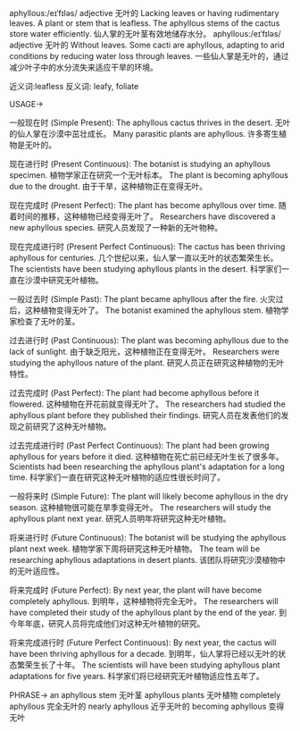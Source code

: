 aphyllous:/eɪˈfɪləs/
adjective
无叶的
Lacking leaves or having rudimentary leaves.  A plant or stem that is leafless.
The aphyllous stems of the cactus store water efficiently.  仙人掌的无叶茎有效地储存水分。
aphyllous:/eɪˈfɪləs/
adjective
无叶的
Without leaves.
Some cacti are aphyllous, adapting to arid conditions by reducing water loss through leaves. 一些仙人掌是无叶的，通过减少叶子中的水分流失来适应干旱的环境。


近义词:leafless
反义词: leafy, foliate


USAGE->

一般现在时 (Simple Present):
The aphyllous cactus thrives in the desert. 无叶的仙人掌在沙漠中茁壮成长。
Many parasitic plants are aphyllous. 许多寄生植物是无叶的。


现在进行时 (Present Continuous):
The botanist is studying an aphyllous specimen.  植物学家正在研究一个无叶标本。
The plant is becoming aphyllous due to the drought.  由于干旱，这种植物正在变得无叶。


现在完成时 (Present Perfect):
The plant has become aphyllous over time.  随着时间的推移，这种植物已经变得无叶了。
Researchers have discovered a new aphyllous species. 研究人员发现了一种新的无叶物种。


现在完成进行时 (Present Perfect Continuous):
The cactus has been thriving aphyllous for centuries.  几个世纪以来，仙人掌一直以无叶的状态繁荣生长。
The scientists have been studying aphyllous plants in the desert. 科学家们一直在沙漠中研究无叶植物。



一般过去时 (Simple Past):
The plant became aphyllous after the fire.  火灾过后，这种植物变得无叶了。
The botanist examined the aphyllous stem.  植物学家检查了无叶的茎。


过去进行时 (Past Continuous):
The plant was becoming aphyllous due to the lack of sunlight. 由于缺乏阳光，这种植物正在变得无叶。
Researchers were studying the aphyllous nature of the plant. 研究人员正在研究这种植物的无叶特性。


过去完成时 (Past Perfect):
The plant had become aphyllous before it flowered.  这种植物在开花前就变得无叶了。
The researchers had studied the aphyllous plant before they published their findings. 研究人员在发表他们的发现之前研究了这种无叶植物。


过去完成进行时 (Past Perfect Continuous):
The plant had been growing aphyllous for years before it died.  这种植物在死亡前已经无叶生长了很多年。
Scientists had been researching the aphyllous plant's adaptation for a long time. 科学家们一直在研究这种无叶植物的适应性很长时间了。


一般将来时 (Simple Future):
The plant will likely become aphyllous in the dry season.  这种植物很可能在旱季变得无叶。
The researchers will study the aphyllous plant next year. 研究人员明年将研究这种无叶植物。


将来进行时 (Future Continuous):
The botanist will be studying the aphyllous plant next week. 植物学家下周将研究这种无叶植物。
The team will be researching aphyllous adaptations in desert plants.  该团队将研究沙漠植物中的无叶适应性。


将来完成时 (Future Perfect):
By next year, the plant will have become completely aphyllous.  到明年，这种植物将完全无叶。
The researchers will have completed their study of the aphyllous plant by the end of the year. 到今年年底，研究人员将完成他们对这种无叶植物的研究。



将来完成进行时 (Future Perfect Continuous):
By next year, the cactus will have been thriving aphyllous for a decade.  到明年，仙人掌将已经以无叶的状态繁荣生长了十年。
The scientists will have been studying aphyllous plant adaptations for five years.  科学家们将已经研究无叶植物适应性五年了。



PHRASE->
an aphyllous stem 无叶茎
aphyllous plants 无叶植物
completely aphyllous 完全无叶的
nearly aphyllous 近乎无叶的
becoming aphyllous 变得无叶
